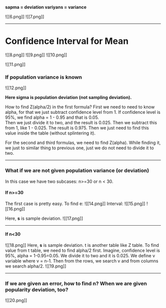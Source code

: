 **sapma = deviation
variyans = variance**

![[6.png]]
![[7.png]]

-----

# **Confidence Interval for Mean**

![[8.png]]
![[9.png]]
![[10.png]]

![[11.png]]

### **If population variance is known**

![[12.png]]

**Here sigma is population deviation (not sampling deviation).**

How to find Z(alpha/2) in the first formula? First we need to need to know alpha, for that we just subtract confidence level from 1. If confidence level is 95%, we find alpha = 1 - 0.95 and that is 0.05.  
Then we just divide it to two, and the result is 0.025. Then we subtract this from 1, like 1 - 0.025. The result is 0.975. Then we just need to find this value inside the table (without splintering it).

For the second and third formulas, we need to find Z(alpha). While finding it, we just to similar thing to previous one, just we do not need to divide it to two.

----
### What if we are not given population variance (or deviation)
In this case we have two subcases: n>=30 or n < 30.

#### **If n>=30**
The first case is pretty easy.
To find e:
![[14.png]]
Interval:
![[15.png]]
![[16.png]]

Here, **s** is sample deviation.
![[17.png]]

---
#### **If n<30**
![[18.png]]
Here, **s** is sample deviation. t is another table like Z table. To find value from t table, we need to find alpha/2 first. Imagine, confidence level is 95%, alpha = 1-0.95=0.05. We divide it to two and it is 0.025. We define v variable where v = n-1. Then from the rows, we search v and from columns we search alpha/2.
![[19.png]]

-------
### If we are given an error, how to find n? When we are given popularity deviation, too?
![[20.png]]